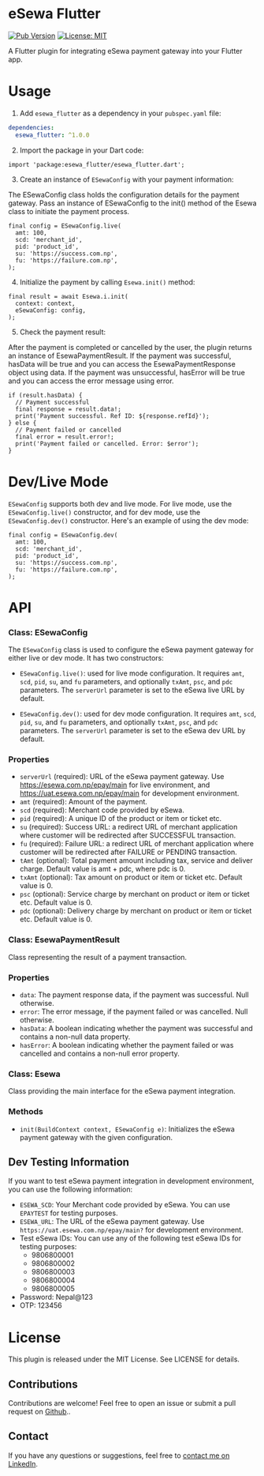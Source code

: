 # eSewa Flutter

[![Pub Version](https://img.shields.io/pub/v/esewa_flutter.svg)](https://pub.dev/packages/esewa_flutter)
[![License: MIT](https://img.shields.io/badge/License-MIT-yellow.svg)](https://opensource.org/licenses/MIT)

A Flutter plugin for integrating eSewa payment gateway into your Flutter app.

# Usage

1. Add `esewa_flutter` as a dependency in your `pubspec.yaml` file:

```yaml
dependencies:
  esewa_flutter: ^1.0.0
```

2. Import the package in your Dart code:

```import 'package:esewa_flutter/esewa_flutter.dart';```

3. Create an instance of `ESewaConfig` with your payment information:

The ESewaConfig class holds the configuration details for the payment gateway. Pass an instance of ESewaConfig to the init() method of the Esewa class to initiate the payment process.
```
final config = ESewaConfig.live(
  amt: 100,
  scd: 'merchant_id',
  pid: 'product_id',
  su: 'https://success.com.np',
  fu: 'https://failure.com.np',
);

```

4. Initialize the payment by calling `Esewa.init()` method:

```
final result = await Esewa.i.init(
  context: context,
  eSewaConfig: config,
);
```

5. Check the payment result:

After the payment is completed or cancelled by the user, the plugin returns an instance of EsewaPaymentResult. If the payment was successful, hasData will be true and you can access the EsewaPaymentResponse object using data. If the payment was unsuccessful, hasError will be true and you can access the error message using error.

```
if (result.hasData) {
  // Payment successful
  final response = result.data!;
  print('Payment successful. Ref ID: ${response.refId}');
} else {
  // Payment failed or cancelled
  final error = result.error!;
  print('Payment failed or cancelled. Error: $error');
}
```

# Dev/Live Mode

`ESewaConfig` supports both dev and live mode. For live mode, use the `ESewaConfig.live()` constructor, and for dev mode, use the `ESewaConfig.dev()` constructor. Here's an example of using the dev mode:

```
final config = ESewaConfig.dev(
  amt: 100,
  scd: 'merchant_id',
  pid: 'product_id',
  su: 'https://success.com.np',
  fu: 'https://failure.com.np',
);
```

# API

### Class: ESewaConfig

The `ESewaConfig` class is used to configure the eSewa payment gateway for either live or dev mode. It has two constructors:

- `ESewaConfig.live()`: used for live mode configuration. It requires `amt`, `scd`, `pid`, `su`, and `fu` parameters, and optionally `txAmt`, `psc`, and `pdc` parameters. The `serverUrl` parameter is set to the eSewa live URL by default.

- `ESewaConfig.dev()`: used for dev mode configuration. It requires `amt`, `scd`, `pid`, `su`, and `fu` parameters, and optionally `txAmt`, `psc`, and `pdc` parameters. The `serverUrl` parameter is set to the eSewa dev URL by default.


### Properties
- `serverUrl` (required): URL of the eSewa payment gateway. Use https://esewa.com.np/epay/main for live environment, and https://uat.esewa.com.np/epay/main for development environment.
- `amt` (required): Amount of the payment.
- `scd` (required): Merchant code provided by eSewa.
- `pid` (required): A unique ID of the product or item or ticket etc.
- `su` (required): Success URL: a redirect URL of merchant application where customer will be redirected after SUCCESSFUL transaction.
- `fu` (required): Failure URL: a redirect URL of merchant application where customer will be redirected after FAILURE or PENDING transaction.
- `tAmt` (optional): Total payment amount including tax, service and deliver charge. Default value is amt + pdc, where pdc is 0.
- `txAmt` (optional): Tax amount on product or item or ticket etc. Default value is 0.
- `psc` (optional): Service charge by merchant on product or item or ticket etc. Default value is 0.
- `pdc` (optional): Delivery charge by merchant on product or item or ticket etc. Default value is 0.

### Class: EsewaPaymentResult
Class representing the result of a payment transaction.

### Properties
- `data`: The payment response data, if the payment was successful. Null otherwise.
- `error`: The error message, if the payment failed or was cancelled. Null otherwise.
- `hasData`: A boolean indicating whether the payment was successful and contains a non-null data property.
- `hasError`: A boolean indicating whether the payment failed or was cancelled and contains a non-null error property.

### Class: Esewa
Class providing the main interface for the eSewa payment integration.

### Methods
- `init(BuildContext context, ESewaConfig e)`: Initializes the eSewa payment gateway with the given configuration.

## Dev Testing Information
If you want to test eSewa payment integration in development environment, you can use the following information:

- `ESEWA_SCD`: Your Merchant code provided by eSewa. You can use `EPAYTEST` for testing purposes.
- `ESEWA_URL`: The URL of the eSewa payment gateway. Use `https://uat.esewa.com.np/epay/main?` for development environment.
- Test eSewa IDs: You can use any of the following test eSewa IDs for testing purposes:
    - 9806800001
    - 9806800002
    - 9806800003
    - 9806800004
    - 9806800005
- Password: Nepal@123
- OTP: 123456

# License
This plugin is released under the MIT License. See LICENSE for details.

## Contributions

Contributions are welcome! Feel free to open an issue or submit a pull request on [Github](https://github.com/iamnabink/flutter_esewa/issues)..

## Contact

If you have any questions or suggestions, feel free to [contact me on LinkedIn](https://www.linkedin.com/in/iamnabink/).




